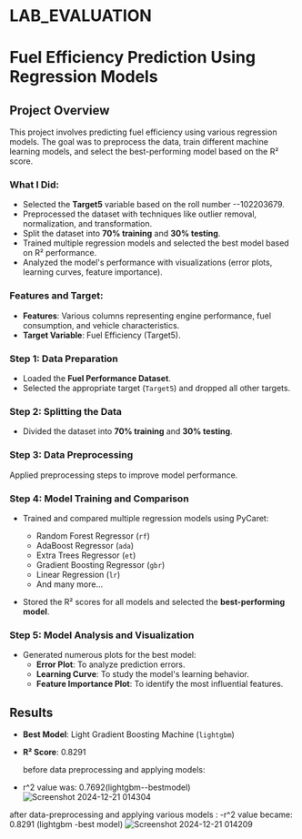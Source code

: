 # LAB_EVALUATION

# Fuel Efficiency Prediction Using Regression Models


## Project Overview
This project involves predicting fuel efficiency using various regression models. The goal was to preprocess the data, train different machine learning models, and select the best-performing model based on the R² score.

### What I Did:
- Selected the **Target5** variable based on the roll number --102203679.
- Preprocessed the dataset with techniques like outlier removal, normalization, and transformation.
- Split the dataset into **70% training** and **30% testing**.
- Trained multiple regression models and selected the best model based on R² performance.
- Analyzed the model's performance with visualizations (error plots, learning curves, feature importance).


### Features and Target:
- **Features**: Various columns representing engine performance, fuel consumption, and vehicle characteristics.
- **Target Variable**: Fuel Efficiency (Target5).


### Step 1: Data Preparation
- Loaded the **Fuel Performance Dataset**.
- Selected the appropriate target (`Target5`) and dropped all other targets.

### Step 2: Splitting the Data
- Divided the dataset into **70% training** and **30% testing**.

### Step 3: Data Preprocessing
Applied preprocessing steps to improve model performance.

### Step 4: Model Training and Comparison
- Trained and compared multiple regression models using PyCaret:
   - Random Forest Regressor (`rf`)
   - AdaBoost Regressor (`ada`)
   - Extra Trees Regressor (`et`)
   - Gradient Boosting Regressor (`gbr`)
   - Linear Regression (`lr`)
   - And many more...

- Stored the R² scores for all models and selected the **best-performing model**.

### Step 5: Model Analysis and Visualization
- Generated numerous plots for the best model:
   - **Error Plot**: To analyze prediction errors.
   - **Learning Curve**: To study the model's learning behavior.
   - **Feature Importance Plot**: To identify the most influential features.


## Results

- **Best Model**: Light Gradient Boosting Machine (`lightgbm`)  
- **R² Score**: 0.8291


  before data preprocessing and applying models:
 - r^2 value was: 0.7692(lightgbm--bestmodel)
  ![Screenshot 2024-12-21 014304](https://github.com/user-attachments/assets/dc307b5d-a7fa-40c6-9cb5-d8586bc9ad88)

after data-preprocessing and applying various models :
-r^2 value became: 0.8291 (lightgbm -best model)
![Screenshot 2024-12-21 014209](https://github.com/user-attachments/assets/8da7de1e-4faa-4de9-bd79-9b0902d17b5c)
